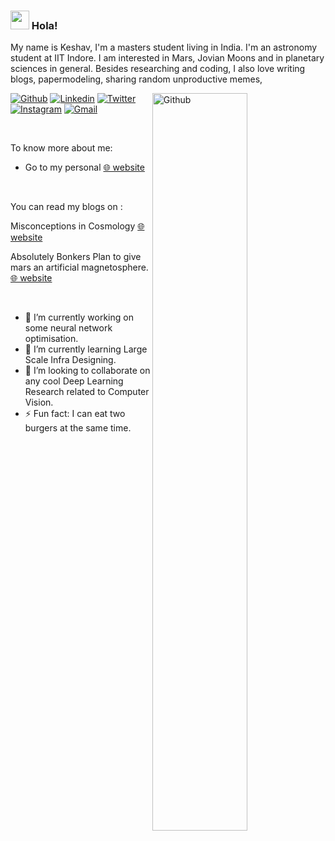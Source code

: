 <!--img  alt="banner" src="https://github.com/montjoile/montjoile/blob/main/banner.jpg" />-->

### <img src="https://media.giphy.com/media/hvRJCLFzcasrR4ia7z/giphy.gif" width="30px"> Hola!

My name is Keshav, I'm a masters student living in India. I'm an astronomy student at IIT Indore. I am interested in Mars, Jovian Moons and in planetary sciences in general. Besides researching and coding, I also love writing blogs, papermodeling, sharing random unproductive memes, 

<img width="55%" align="right" alt="Github" src="https://raw.githubusercontent.com/mars-orbiter/keshav-aggarwal/main/image.svg" />

[![Github](https://img.shields.io/badge/-Github-330c83?style=flat&logo=Github&logoColor=white)](https://github.com/mars-orbiter)
[![Linkedin](https://img.shields.io/badge/-LinkedIn-330c83?style=flat&logo=Linkedin&logoColor=white)](https://www.linkedin.com/in/dev-aggarwal/)
[![Twitter](https://img.shields.io/badge/-Twitter-330c83?style=flat&logo=Twitter&logoColor=white)](https://twitter.com/Keshav__Dev)
[![Instagram](https://img.shields.io/badge/-Instagram-330c83?style=flat&labelColor=330c83&logo=instagram&logoColor=white)](https://www.instagram.com/dev____1/)
[![Gmail](https://img.shields.io/badge/-Gmail-330c83?style=flat&logo=Gmail&logoColor=white)](mailto:msc2103121014@iiti.ac.in)



&nbsp;

To know more about me:

* Go to my personal [🌐 website](http://astroclub.iiti.ac.in/profile_KeshavAggarwal.html)

&nbsp;

You can read my blogs on :

Misconceptions in Cosmology
[🌐 website](https://sites.google.com/view/sarcblogs/blog-1?authuser=1)

Absolutely Bonkers Plan to give mars an artificial magnetosphere.
[🌐 website](https://sites.google.com/view/sarcblogs/blog-2)



&nbsp;

- 🔭 I’m currently working on some neural network optimisation.
- 🌱 I’m currently learning Large Scale Infra Designing.
- 👯 I’m looking to collaborate on any cool Deep Learning Research related to Computer Vision.
- ⚡ Fun fact: I can eat two burgers at the same time.
